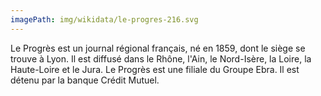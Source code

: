 ```yaml
---
imagePath: img/wikidata/le-progres-216.svg
---
```


Le Progrès est un journal régional français, né en 1859, dont le siège se trouve à Lyon. Il est diffusé dans le Rhône, l'Ain, le Nord-Isère, la Loire, la Haute-Loire et le Jura.
Le Progrès est une filiale du Groupe Ebra. Il est détenu par la banque Crédit Mutuel.
